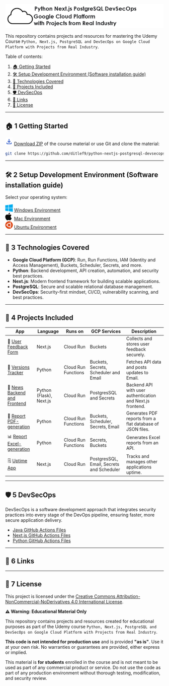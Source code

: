 ![Python, Next.js, PostgreSQL and DevSecOps on Google Cloud Platform with Projects from Real Industry Logo](_docs/python-nextjs-postgresql-devsecops-gcp-logo.png) 

This repository contains projects and resources for mastering the 
Udemy Course `Python, Next.js, PostgreSQL and DevSecOps on Google Cloud Platform with Projects from Real Industry`.

Table of contents:
1. [🏠 Getting Started](#-1-getting-started)
2. [🛠️ Setup Development Environment (Software installation guide)](#%EF%B8%8F-2-setup-development-environment-software-installation-guide)
3. [📌 Technologies Covered](#-3-technologies-covered)
4. [🎯 Projects Included](#-4-projects-included)
5. [🛡️ DevSecOps](#%EF%B8%8F-5-devsecops)
6. [🔗 Links](#-6-links)
7. [📜 License](#-7-license)

---

## 🏠 1 Getting Started

![Download](_docs/download_24dp_2854C5_FILL0_wght400_GRAD0_opsz24.png) [Download ZIP](https://github.com/ditlef9/python-nextjs-postgresql-devsecops-gcp/archive/refs/heads/main.zip) of the course material
or use Git and clone the material:
```bash
git clone https://github.com/ditlef9/python-nextjs-postgresql-devsecops-gcp.git
```


---

## 🛠️ 2 Setup Development Environment (Software installation guide)

Select your operating system:

![Windows](_docs/icons/windows-24x24.png) [Windows Environment](setup-development-environment/windows-environment)<br>
![Mac](_docs/icons/mac-24x24.png) [Mac Environment](setup-development-environment/mac-environment)<br>
![Ubuntu](_docs/icons/ubuntu-24x24.png) [Ubuntu Environment](setup-development-environment/ubuntu-environment)<br>

---

## 📌 3 Technologies Covered
- **Google Cloud Platform (GCP)**: Run, Run Functions, IAM (Identity and Access Management), Buckets, Scheduler, Secrets, and more.
- **Python**: Backend development, API creation, automation, and security best practices.
- **Next.js**: Modern frontend framework for building scalable applications.
- **PostgreSQL**: Secure and scalable relational database management.
- **DevSecOps**: Security-first mindset, CI/CD, vulnerability scanning, and best practices.

---

## 🎯 4 Projects Included
| App                                  |  Language               | Runs on             | GCP Services                               | Description                                                |
|--------------------------------------|-------------------------|---------------------|--------------------------------------------|------------------------------------------------------------|
| 📝 [User Feedback Form](user-feedback-form)         | Next.js                 | Cloud Run           | Buckets                                    | Collects and stores user feedback securely.                |
| 🔄 [Versions Tracker](versions-tracker)           | Python                  | Cloud Run Functions | Buckets, Secrets, Scheduler and Email      | Fetches API data and posts updates to Email.               |
| 📝 [News Backend and Frontend](news) | Python (Flask), Next.js | Cloud Run           | PostgresSQL and Secrets                    | Backend API with user authentication and Next.js frontend. |
| 📄 [Report PDF-generation](report-pdf-generation)      | Python                  | Cloud Run Functions | Buckets, Scheduler, Secrets, Email         | Generates PDF reports from a flat database of JSON files.  |
| 📊 [Report Excel-generation](report-excel-generation)    | Python                  | Cloud Run Functions | Secrets, Buckets                           | Generates Excel reports from an API.                       |
| 🗒️ [Uptime App](uptime-app)          | Next.js                 | Cloud Run           | PostgresSQL, Email, Secrets and  Scheduler | Tracks and manages other applications uptime.              |


--- 

## 🛡️ 5 DevSecOps

DevSecOps is a software development approach that integrates security practices into every stage of the DevOps pipeline, 
ensuring faster, more secure application delivery.

* [Java GitHub Actions Files](java/.github/workflows)
* [Next.js GitHub Actions Files](next/.github/workflows)
* [Python GitHub Actions Files](java/.github/workflows)


---

## 🔗 6 Links




---

## 📜 7 License


This project is licensed under the
[Creative Commons Attribution-NonCommercial-NoDerivatives 4.0 International License](https://creativecommons.org/licenses/by-nc-nd/4.0/).

**⚠️ Warning: Educational Material Only**

This repository contains projects and resources created for educational purposes as part of the Udemy course 
`Python, Next.js, PostgreSQL and DevSecOps on Google Cloud Platform with Projects from Real Industry`.

**This code is not intended for production use** and is provided **"as is"**. 
Use it at your own risk. No warranties or guarantees are provided, either express or implied. 

This material is **for students** enrolled in the course and is not meant to be used as part of any commercial product or service. 
Do not use the code as part of any production environment without thorough testing, modification, and security review.

